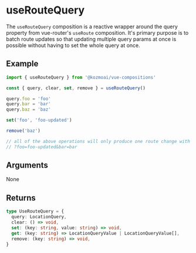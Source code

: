 # useRouteQuery
The `useRouteQuery` composition is a reactive wrapper around the query property from vue-router's `useRoute` composition. It's primary purpose is to batch route updates so that updating multiple query params at once is possible without having to set the whole query at once. 

## Example
```typescript
import { useRouteQuery } from '@kozmoai/vue-compositions'

const { query, clear, set, remove } = useRouteQuery()

query.foo = 'foo'
query.bar = 'bar'
query.baz = 'baz'

set('foo', 'foo-updated')

remove('baz')

// all of the above operations will only produce one route change with the route
// ?foo=foo-updated&bar=bar
```

## Arguments
None

## Returns
```typescript
type UseRouteQuery = {
  query: LocationQuery,
  clear: () => void,
  set: (key: string, value: string) => void,
  get: (key: string) => LocationQueryValue | LocationQueryValue[],
  remove: (key: string) => void,
}
```
